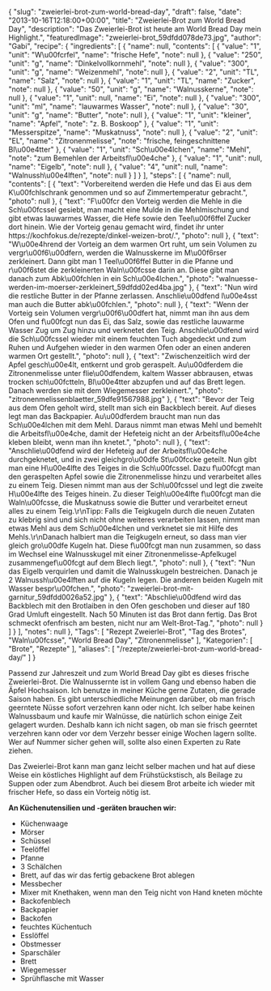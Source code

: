 {
    "slug": "zweierlei-brot-zum-world-bread-day",
    "draft": false,
    "date": "2013-10-16T12:18:00+00:00",
    "title": "Zweierlei-Brot zum World Bread Day",
    "description": "Das Zweierlei-Brot ist heute am World Bread Day mein Highlight.",
    "featuredImage": "zweierlei-brot_59dfdd078de73.jpg",
    "author": "Gabi",
    "recipe": {
        "ingredients": [
            {
                "name": null,
                "contents": [
                    {
                        "value": "1",
                        "unit": "W\u00fcrfel",
                        "name": "frische Hefe",
                        "note": null
                    },
                    {
                        "value": "250",
                        "unit": "g",
                        "name": "Dinkelvollkornmehl",
                        "note": null
                    },
                    {
                        "value": "300",
                        "unit": "g",
                        "name": "Weizenmehl",
                        "note": null
                    },
                    {
                        "value": "2",
                        "unit": "TL",
                        "name": "Salz",
                        "note": null
                    },
                    {
                        "value": "1",
                        "unit": "TL",
                        "name": "Zucker",
                        "note": null
                    },
                    {
                        "value": "50",
                        "unit": "g",
                        "name": "Walnusskerne",
                        "note": null
                    },
                    {
                        "value": "1",
                        "unit": null,
                        "name": "Ei",
                        "note": null
                    },
                    {
                        "value": "300",
                        "unit": "ml",
                        "name": "lauwarmes Wasser",
                        "note": null
                    },
                    {
                        "value": "30",
                        "unit": "g",
                        "name": "Butter",
                        "note": null
                    },
                    {
                        "value": "1",
                        "unit": "kleiner",
                        "name": "Apfel",
                        "note": "z. B. Boskoop"
                    },
                    {
                        "value": "1",
                        "unit": "Messerspitze",
                        "name": "Muskatnuss",
                        "note": null
                    },
                    {
                        "value": "2",
                        "unit": "EL",
                        "name": "Zitronenmelisse",
                        "note": "frische, feingeschnittene Bl\u00e4tter"
                    },
                    {
                        "value": "1",
                        "unit": "Sch\u00e4lchen",
                        "name": "Mehl",
                        "note": "zum Bemehlen der Arbeitsfl\u00e4che"
                    },
                    {
                        "value": "1",
                        "unit": null,
                        "name": "Eigelb",
                        "note": null
                    },
                    {
                        "value": "4",
                        "unit": null,
                        "name": "Walnussh\u00e4lften",
                        "note": null
                    }
                ]
            }
        ],
        "steps": [
            {
                "name": null,
                "contents": [
                    {
                        "text": "Vorbereitend werden die Hefe und das Ei aus dem K\u00fchlschrank genommen und so auf Zimmertemperatur gebracht.",
                        "photo": null
                    },
                    {
                        "text": "F\u00fcr den Vorteig werden die Mehle in die Sch\u00fcssel gesiebt, man macht eine Mulde in die Mehlmischung und gibt etwas lauwarmes Wasser, die Hefe sowie den Teel\u00f6ffel Zucker dort hinein. Wie  der Vorteig genau gemacht wird, findet ihr unter https:\/\/kochfokus.de\/rezepte\/dinkel-weizen-brot\/.",
                        "photo": null
                    },
                    {
                        "text": "W\u00e4hrend der Vorteig an dem warmen Ort ruht, um sein Volumen zu vergr\u00f6\u00dfern, werden die Walnusskerne im M\u00f6rser zerkleinert. Dann gibt man 1 Teel\u00f6ffel Butter in die Pfanne und r\u00f6stet die zerkleinerten Waln\u00fcsse darin an. Diese gibt man danach zum Abk\u00fchlen in ein Sch\u00e4lchen.",
                        "photo": "walnuesse-werden-im-moerser-zerkleinert_59dfdd02ed4ba.jpg"
                    },
                    {
                        "text": "Nun wird die restliche Butter in der Pfanne zerlassen. Anschlie\u00dfend l\u00e4sst man auch die Butter abk\u00fchlen.",
                        "photo": null
                    },
                    {
                        "text": "Wenn der Vorteig sein Volumen vergr\u00f6\u00dfert hat, nimmt man ihn aus dem Ofen und f\u00fcgt nun das Ei, das Salz, sowie das restliche lauwarme Wasser Zug um Zug hinzu und verknetet den Teig. Anschlie\u00dfend wird die Sch\u00fcssel wieder mit einem feuchten Tuch abgedeckt und zum Ruhen und Aufgehen wieder in den warmen Ofen oder an einen anderen warmen Ort gestellt.",
                        "photo": null
                    },
                    {
                        "text": "Zwischenzeitlich wird der Apfel gesch\u00e4lt, entkernt und grob geraspelt. Au\u00dferdem die Zitronenmelisse unter flie\u00dfendem, kaltem Wasser abbrausen, etwas trocken sch\u00fctteln, Bl\u00e4tter abzupfen und auf das Brett legen. Danach werden sie mit dem Wiegemesser zerkleinert.",
                        "photo": "zitronenmelissenblaetter_59dfe91567988.jpg"
                    },
                    {
                        "text": "Bevor der Teig aus dem Ofen geholt wird, stellt man  sich ein Backblech bereit. Auf dieses legt man das Backpapier. Au\u00dferdem braucht man nun das Sch\u00e4lchen mit dem Mehl. Daraus nimmt man etwas Mehl und bemehlt die Arbeitsfl\u00e4che, damit der Hefeteig nicht an der Arbeitsfl\u00e4che kleben bleibt, wenn man ihn knetet.",
                        "photo": null
                    },
                    {
                        "text": "Anschlie\u00dfend wird der Hefeteig auf der Arbeitsfl\u00e4che durchgeknetet, und in  zwei gleichgro\u00dfe St\u00fccke geteilt. Nun gibt man eine H\u00e4lfte des Teiges in die Sch\u00fcssel. Dazu f\u00fcgt man den geraspelten Apfel sowie die Zitronenmelisse hinzu und verarbeitet alles zu einem Teig. Diesen nimmt man aus der Sch\u00fcssel und legt die zweite H\u00e4lfte des Teiges hinein. Zu dieser Teigh\u00e4lfte f\u00fcgt man die Waln\u00fcsse, die Muskatnuss sowie die Butter und verarbeitet erneut alles zu einem Teig.\r\nTipp: Falls die Teigkugeln durch die neuen Zutaten zu klebrig sind und sich nicht ohne weiteres verarbeiten lassen, nimmt man etwas Mehl aus dem Sch\u00e4lchen und verknetet sie mit Hilfe des Mehls.\r\nDanach halbiert man die Teigkugeln erneut, so dass man vier gleich gro\u00dfe Kugeln hat. Diese f\u00fcgt man nun zusammen, so dass im Wechsel eine Walnusskugel mit einer Zitronenmelisse-Apfelkugel zusammengef\u00fcgt auf dem Blech liegt.",
                        "photo": null
                    },
                    {
                        "text": "Nun das Eigelb verquirlen und damit die  Walnusskugeln bestreichen. Danach je 2 Walnussh\u00e4lften auf die Kugeln legen. Die anderen beiden Kugeln mit Wasser bespr\u00fchen.",
                        "photo": "zweierlei-brot-mit-garnitur_59dfdd0026a52.jpg"
                    },
                    {
                        "text": "Abschlie\u00dfend wird das Backblech mit den Brotlaiben in den Ofen geschoben und dieser auf 180 Grad Umluft eingestellt. Nach 50 Minuten ist das Brot dann fertig. Das Brot schmeckt ofenfrisch am besten, nicht nur am Welt-Brot-Tag.",
                        "photo": null
                    }
                ]
            }
        ],
        "notes": null
    },
    "Tags": [
        "Rezept Zweierlei-Brot",
        "Tag des Brotes",
        "Waln\u00fcsse",
        "World Bread Day",
        "Zitronenmelisse"
    ],
    "Kategorien": [
        "Brote",
        "Rezepte"
    ],
    "aliases": [
        "\/rezepte\/zweierlei-brot-zum-world-bread-day\/"
    ]
}

Passend zur Jahreszeit und zum World Bread Day gibt es dieses frische Zweierlei-Brot. Die Walnussernte ist in vollem Gang und ebenso haben die Äpfel Hochsaison. Ich benutze in meiner Küche gerne Zutaten, die gerade Saison haben. Es gibt unterschiedliche Meinungen darüber, ob man frisch geerntete Nüsse sofort verzehren kann oder nicht. Ich selber habe keinen Walnussbaum und kaufe mir Walnüsse, die natürlich schon einige Zeit gelagert wurden. Deshalb kann ich nicht sagen, ob man sie frisch geerntet verzehren kann oder vor dem Verzehr besser einige Wochen lagern sollte. Wer auf Nummer sicher gehen will, sollte also einen Experten zu Rate ziehen.

Das Zweierlei-Brot kann man ganz leicht selber machen und hat auf diese Weise ein köstliches Highlight auf dem Frühstückstisch, als Beilage zu Suppen oder zum Abendbrot. Auch bei diesem Brot arbeite ich wieder mit frischer Hefe, so dass ein Vorteig nötig ist.

**An Küchenutensilien und -geräten brauchen wir:**

 * Küchenwaage
 * Mörser
 * Schüssel
 * Teelöffel
 * Pfanne
 * 3 Schälchen
 * Brett, auf das wir das fertig gebackene Brot ablegen
 * Messbecher
 * Mixer mit Knethaken, wenn man den Teig nicht von Hand kneten möchte
 * Backofenblech
 * Backpapier
 * Backofen
 * feuchtes Küchentuch
 * Esslöffel
 * Obstmesser
 * Sparschäler
 * Brett
 * Wiegemesser
 * Sprühflasche mit Wasser